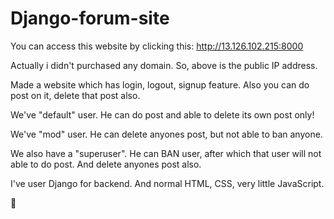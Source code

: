 # Django-forum-site

You can access this website by clicking this: http://13.126.102.215:8000

Actually i didn't purchased any domain. So, above is the public IP address.

Made a website which has login, logout, signup feature.
Also you can do post on it, delete that post also.

We've "default" user. He can do post and able to delete its own post only!

We've "mod" user. He can delete anyones post, but not able to ban anyone.

We also have a "superuser". He can BAN user, after which that user will not able to do post. And delete anyones post also.

I've user Django for backend. And normal HTML, CSS, very little JavaScript.

🙏
